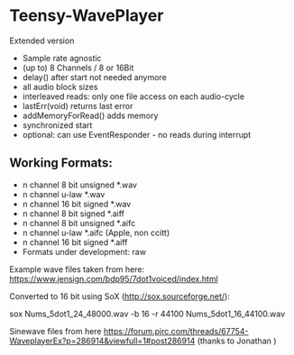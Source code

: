 # Teensy-WavePlayer

Extended version

- Sample rate agnostic
- (up to) 8 Channels / 8 or 16Bit
- delay() after start not needed anymore
- all audio block sizes
- interleaved reads: only one file access on each audio-cycle
- lastErr(void) returns last error
- addMemoryForRead() adds memory
- synchronized start
- optional: can use EventResponder - no reads during interrupt

## Working Formats:
- n channel 8 bit unsigned *.wav
- n channel u-law *.wav
- n channel 16 bit signed *.wav
- n channel 8 bit signed *.aiff
- n channel 8 bit unsigned *.aifc
- n channel u-law *.aifc (Apple, non ccitt)
- n channel 16 bit signed *.aiff
- Formats under development: raw



Example wave files taken from here:
https://www.jensign.com/bdp95/7dot1voiced/index.html

Converted to 16 bit using SoX (http://sox.sourceforge.net/):

sox  Nums_5dot1_24_48000.wav -b 16 -r 44100 Nums_5dot1_16_44100.wav

Sinewave files from here https://forum.pjrc.com/threads/67754-WaveplayerEx?p=286914&viewfull=1#post286914 (thanks to Jonathan )
